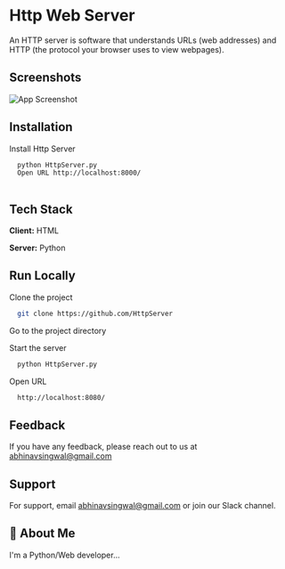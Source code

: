 
# Http Web Server

An HTTP server is software that understands URLs (web addresses) and HTTP (the protocol your browser uses to view webpages).

## Screenshots

![App Screenshot](https://user-images.githubusercontent.com/69685878/267527883-c6055042-a986-427e-81c2-9eae5d811cc1.png)





## Installation

Install Http Server 

```bash
  python HttpServer.py
  Open URL http://localhost:8000/
  
```
    
## Tech Stack

**Client:** HTML

**Server:** Python


## Run Locally

Clone the project

```bash
  git clone https://github.com/HttpServer
```

Go to the project directory



Start the server

```bash
  python HttpServer.py
```

Open URL

```bash
  http://localhost:8080/
```

## Feedback

If you have any feedback, please reach out to us at abhinavsingwal@gmail.com


## Support

For support, email abhinavsingwal@gmail.com or join our Slack channel.


## 🚀 About Me
I'm a  Python/Web developer...

